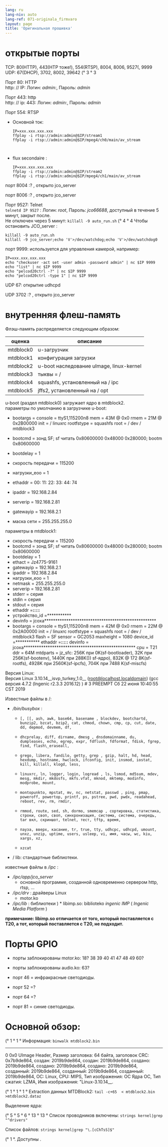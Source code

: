 ```yaml
---
lang: ru
lang-niv: auto
lang-ref: 071-originala_firmvaro
layout: page
title: 'Оригинальная прошивка'
---
```


# открытые порты

TCP: 80(HTTP), 443(HTP тоже!), 554(RTSP), 8004, 8006, 9527(, 9999  
UDP: 67(DHCP), 3702, 8002, 39642 (° 3 ° 3

Порт 80: HTTP  
http: // IP: Логин: _admin:_, Пароль: _admin_

Порт 443: http  
http: // ip: 443: Логин: _admin:_, Пароль: _admin_

Порт 554: RTSP  
* Основной ток: 



    ```
    IP=xxx.xxx.xxx.xxx
    ffplay -i rtsp://admin:admin@$IP/stream1
    ffplay -i rtsp://admin:admin@$IP/mpeg4/ch0/main/av_stream



    ```
* flux secondaire :



    ```
    IP=xxx.xxx.xxx.xxx
    ffplay -i rtsp://admin:admin@$IP/stream2
    ffplay -i rtsp://admin:admin@$IP/mpeg4/ch1/main/av_stream
    ````

порт 8004 :? , открыто jco_server



порт 8006 :? , открыто jco_server




Порт 9527: Telnet  
`telnetd IP 9527` : Логин: _root_, Пароль: _jco66688_, доступный в течение 5 минут, закрыт после.  
Не отключен через 5 минут: `killall -9 auto_run.sh`  (° 4 ° 4
Чтобы остановить JCO_server : 
 
 

```
killall -9 auto_run.sh
killall -9 jco_server;echo 'V'>/dev/watchdog;echo 'V'>/dev/watchdog0
```

порт 9999: используется для управления камерой, например:

```
IP=xxx.xxx.xxx.xxx
echo "checkuser -act set -user admin -password admin" | nc $IP 9999
echo "list" | nc $IP 9999
echo "pelcod20ctrl -?" | nc $IP 9999
echo "pelcod20ctrl -type 1" | nc $IP 9999
```

UDP 67: открытие udhcpd

UDP 3702 :? , открыто jco_server




# внутренняя флеш-память
Флэш-память распределяется следующим образом:

оценка | описание |
--- | --- |
mtdblock0 | u-загрузчик |
mtdblock1 | конфигурация загрузки |
mtdblock2 | u-boot наследование uImage, linux-kernel |
mtdblock3 | тыквы = / |
mtdblock4 | squashfs, установленный на / ipc |
mtdblock5 | jffs2, установленный на / opt |

u-boot (раздел mtdblock0) загружает ядро ​​в mtdblock2.  
параметры по умолчанию в загрузчике u-boot:  
* bootargs = console = ttyS1,115200n8 mem = 43M @ 0x0 rmem = 21M @ 0x2B00000 init = / linuxrc rootfstype = squashfs root = / dev / mtdblock3


* bootcmd = зонд SF; sf читать 0x80600000 0x48000 0x280000; bootm 0x80600000


* bootdelay = 1


* скорость передачи = 115200


* нагрузки\_eoo = 1


* ethaddr = 00: 11: 22: 33: 44: 74


* ipaddr = 192.168.2.84


* serverip = 192.168.2.81


* gatewayip = 192.168.2.1


* маска сети = 255.255.255.0



параметры в mtdblock1:
* скорость передачи = 115200
* bootcmd = зонд SF; sf читать 0x80600000 0x48000 0x280000; bootm 0x80600000
* bootdelay = 1
* ethact = Jz4775-9161
* gatewayip = 192.168.2.1
* ipaddr = 192.168.2.84
* нагрузки\_eoo = 1
* netmask = 255.255.255.0
* serverip = 192.168.2.81
* stderr = серия
* stdin = серия
* stdout = серия
* ethaddr =**:**:**:**:**:**
* устройство\_id =***********
* devinfo = jcoxa***************************************************
* bootargs = console = ttyS1,115200n8 mem = 42M @ 0x0 rmem = 22M @ 0x2A00000 init = / linuxrc rootfstype = squashfs root = / dev / mtdblock3 flash = SF sensor = GC2053 maxheight = 1080 device\_id =*********** ethaddr =**:**:**:**:**:** devinfo = jcoxa*************************************************** cpu = T21 ddr = 64M mtdparts = jz\_sfc: 256K при 0K(sf-bootloader), 32K при 256K(sf-bootenv), 1440K при 288K()) sf-ядро), 832K @ 172 8K(sf-rootfs), 4928K при 2560K(sf-ipcfs), 704K при 7488 K(sf-miscfs)


Версия Linux:  
Версия Linux 3.10.14\_\_isvp\_turkey\_1.0\_\_ (root@localhost.localdomain) (gcc версия 4.7.2 (Ingenic r2.3.3 2016.12) ) # 3 PREEMPT Сб 22 июня 10:40:55 CST 2019


Известные файлы в /:
* _/bin/busybox_ : 
  *     [, [[, ash, awk, base64, basename , blockdev, bootchartd, bunzip2, bzcat, bzip2, cat, chmod, chown, cmp, cp, cut, date, dd, depmod, devmem, df,
  *     dhcprelay, diff, dirname, dmesg , dnsdomainname, du, dumpleases, echo, egrep, expr, fdflush, fdformat, fdisk, fgrep, find, flash\_eraseall,
  *     grego, libera, fandilo, getty, grep , gzip, halt, hd, head, hexdump, hostname, hwclock, ifconfig, init, insmod, iostat, kill, killall, klogd, less,
  *     linuxrc, ln, logger, login, logread , ls, lsmod, md5sum, mdev, mesg, mkdir, mkdosfs, mkfs.vfat, mknod, mktemp, modinfo, modprobe, mount,
  *     montopunkto, mpstat, mv, nc, netstat, passwd , ping, pmap, poweroff, powertop, printf, ps, pstree, pwd, pwdx, readahead, reboot, rev, rm, rmdir,
  *     rmmod, route, sed, sh, dormo, smemcap , сортировка, статистика, строки, своп, своп, синхронизация, система, система, очередь, tar вкл, скриншот, telnet, тест, tftp, время,
  *     пауза, вверх, касание, tr, true, tty, udhcpc, udhcpd, umount, unxz, unzip, uptime, users, usleep, vi, имя, часы, wc, kiu, xargs, xz,
  *     xzcat

* / lib: стандартные библиотеки.



известные файлы в _/ipc_ :
* _/ipc/app/jco\_server_
  * основной программе, созданной одновременно сервером http, rtsp, ...
* _/ipc/drv_ : драйверы Linux
  * motor.ko
* _/ipc/lib_ : библиотеки
)  * libimp.so: biblioteko _ingenic_ _IMP_ ( _Ingenic Media Platform_ )


**примечание: libimp.so отличается от того, который поставляется с T20, а тот, который поставляется с T20, не подходит.**

# Порты GPIO

* порты заблокированы motor.ko: 18? 38 39 40 41 47 48 49 60?


* порты заблокированы audio.ko: 63?


* порт 46 = инфракрасные светодиоды.


* порт 52 =?


* порт 64 =?


* порт 81 = синие светодиоды.



# Основной обзор:
(° 1 ° 1 ° Информация:
    `binwalk mtdblock2.bin`



--------------------------------------------------------------------------------
0 0x0 UImage Header, Размер заголовка: 64 байта, заголовок CRC: 0x7b9de864, создан: 2019b9de864, создан: 2019b9de864, создано: 2019b9de864, создано: 2019b9de864, создано: 2019b9de864, созданный: 2019b9de864, созданный: 2019b9de864, созданный: 2019b9de864, ОС: Linux, CPU: MIPS, Тип изображения: ОС Ядра ОС, Тип сжатия: LZMA, Имя изображения: "Linux-3.10.14__.

(° 1 ° 1 ° 1 ° Extraction данных MTDBlock2:
    `tail -c+65  < mtdblock2.bin >mtdblock2.dataz`

Выделение ядра:


(° 5 ° 5 ° 6 ° 13 ° 13 ° Список проводников включены:    `strings kernel|grep "^drivers"`

Список файлов:
    `strings kernel|grep "\.[cChTsS]$"`









(° 1 °. Доступны
.
